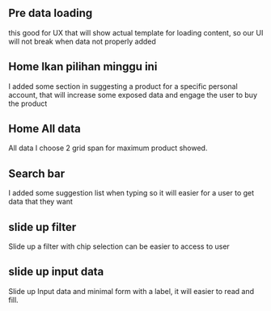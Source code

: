 ## Pre data loading
this good for UX that will show actual template for loading content, so our UI will not break when data not properly added

## Home Ikan pilihan minggu ini
I added some section in suggesting a product for a specific personal account, that will increase some exposed data and engage the user to buy the product

## Home All data
All data I choose 2 grid span for maximum product showed.

## Search bar
I added some suggestion list when typing so it will easier for a user to get data that they want

## slide up filter
Slide up a filter with chip selection can be easier to access to user

## slide up input data
Slide up Input data and minimal form with a label, it will easier to read and fill.
